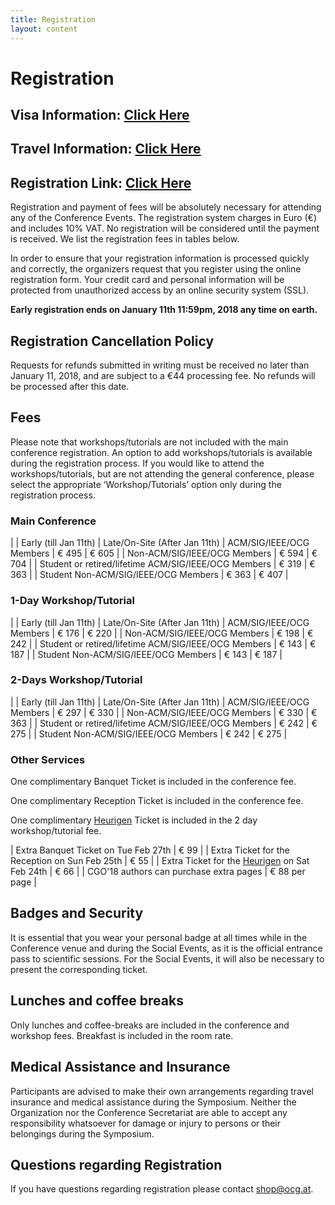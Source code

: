 ```yaml
---
title: Registration
layout: content
---
```


# Registration

## Visa Information: [Click Here](http://cgo.org/cgo2018/visas/)
## Travel Information: [Click Here](https://ppopp18.sigplan.org/attending/travel-information)
## Registration Link: [Click Here](https://shop.ocg.at/en/events/cgo-2018.html)

<p class="lead">
Registration and payment of fees will be absolutely necessary for attending any of the Conference Events. The registration system charges in Euro (€) and includes 10% VAT. No registration will be considered until the payment is received. We list the registration fees in tables below.
</p>

In order to ensure that your registration information is processed quickly and correctly, the organizers request that you register using the online registration form. Your credit card and personal information will be protected from unauthorized access by an online security system (SSL).

**Early registration ends on January 11th 11:59pm, 2018 any time on earth.**

## Registration Cancellation Policy

Requests for refunds submitted in writing must be received no later than January 11, 2018, and are subject to a €44 processing fee.
No refunds will be processed after this date.

## Fees

Please note that workshops/tutorials are not included with the main conference registration. An option to add workshops/tutorials is available during the registration process. If you would like to attend the workshops/tutorials, but are not attending the general conference, please select the appropriate ‘Workshop/Tutorials’ option only during the registration process.

### Main Conference

| | Early (till Jan 11th) |  Late/On-Site (After Jan 11th)
| ACM/SIG/IEEE/OCG Members |    € 495 |  € 605 |
| Non-ACM/SIG/IEEE/OCG Members  |  € 594  | € 704 |
| Student or retired/lifetime ACM/SIG/IEEE/OCG Members  |  € 319  | € 363 |
| Student Non-ACM/SIG/IEEE/OCG Members  |  € 363  | € 407 |

### 1-Day Workshop/Tutorial

| | Early (till Jan 11th) |  Late/On-Site (After Jan 11th)
| ACM/SIG/IEEE/OCG Members   | € 176  | € 220 |
| Non-ACM/SIG/IEEE/OCG Members   | € 198  | € 242 |
| Student or retired/lifetime ACM/SIG/IEEE/OCG Members   | € 143  | € 187 |
| Student Non-ACM/SIG/IEEE/OCG Members   | € 143  | € 187 |

### 2-Days Workshop/Tutorial

| | Early (till Jan 11th) |  Late/On-Site (After Jan 11th)
| ACM/SIG/IEEE/OCG Members   | € 297  | € 330 |
| Non-ACM/SIG/IEEE/OCG Members   | € 330  | € 363 |
| Student or retired/lifetime ACM/SIG/IEEE/OCG Members   | € 242  | € 275 |
| Student Non-ACM/SIG/IEEE/OCG Members   | € 242  | € 275 |

### Other Services

One complimentary Banquet Ticket is included in the conference fee.

One complimentary Reception Ticket is included in the conference fee.

One complimentary [Heurigen](https://en.wikipedia.org/wiki/Heuriger) Ticket is included in the 2 day workshop/tutorial fee.

| Extra Banquet Ticket on Tue Feb 27th	| € 99 |
| Extra Ticket for the Reception on Sun Feb 25th	| € 55 |
| Extra Ticket for the [Heurigen](https://en.wikipedia.org/wiki/Heuriger) on Sat Feb 24th	| € 66 |
| CGO'18 authors can purchase extra pages |	€ 88 per page |

## Badges and Security

It is essential that you wear your personal badge at all times while in the Conference venue and during the Social Events, as it is the official entrance pass to scientific sessions. For the Social Events, it will also be necessary to present the corresponding ticket.

## Lunches and coffee breaks

Only lunches and coffee-breaks are included in the conference and workshop fees. Breakfast is included in the room rate.

## Medical Assistance and Insurance

Participants are advised to make their own arrangements regarding travel insurance and medical assistance during the Symposium. Neither the Organization nor the Conference Secretariat are able to accept any responsibility whatsoever for damage or injury to persons or their belongings during the Symposium.

## Questions regarding Registration

If you have questions regarding registration please contact [shop@ocg.at](mailto:shop@ocg.at).
